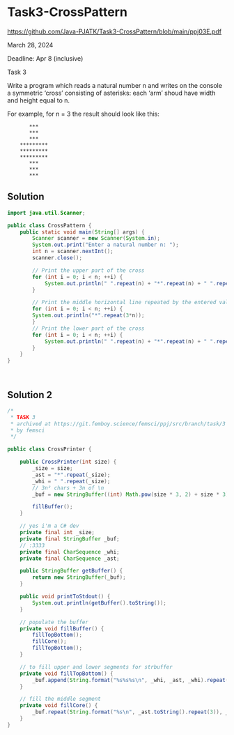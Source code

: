 # Task3-CrossPattern  

https://github.com/Java-PJATK/Task3-CrossPattern/blob/main/ppj03E.pdf  

March 28, 2024

Deadline: Apr 8 (inclusive)

Task 3

Write a program which reads a natural number n and writes on the console a symmetric ‘cross’ consisting of asterisks: each ‘arm’ shoud have width and height equal to n. 

For example, for n = 3 the result should look like this:

```
       ***
       ***
       ***
    *********
    *********
    *********
       ***
       ***
       ***
```

## Solution

```java
import java.util.Scanner;

public class CrossPattern {
    public static void main(String[] args) {
        Scanner scanner = new Scanner(System.in);
        System.out.print("Enter a natural number n: ");
        int n = scanner.nextInt();
        scanner.close();

        // Print the upper part of the cross
        for (int i = 0; i < n; ++i) {
            System.out.println(" ".repeat(n) + "*".repeat(n) + " ".repeat(n));
        }

        // Print the middle horizontal line repeated by the entered value
        for (int i = 0; i < n; ++i) {
        System.out.println("*".repeat(3*n));
        }
        // Print the lower part of the cross
        for (int i = 0; i < n; ++i) {
            System.out.println(" ".repeat(n) + "*".repeat(n) + " ".repeat(n));
        }
    }
}

```

```java
```

```java

```

## Solution 2

```java
/*
 * TASK 3
 * archived at https://git.femboy.science/femsci/ppj/src/branch/task/3
 * by femsci
 */

public class CrossPrinter {

    public CrossPrinter(int size) {
        _size = size;
        _ast = "*".repeat(_size);
        _whi = " ".repeat(_size);
        // 3n² chars + 3n of \n
        _buf = new StringBuffer((int) Math.pow(size * 3, 2) + size * 3);

        fillBuffer();
    }

    // yes i'm a C# dev
    private final int _size;
    private final StringBuffer _buf;
    // :3333
    private final CharSequence _whi;
    private final CharSequence _ast;

    public StringBuffer getBuffer() {
        return new StringBuffer(_buf);
    }

    public void printToStdout() {
        System.out.println(getBuffer().toString());
    }

    // populate the buffer
    private void fillBuffer() {
        fillTopBottom();
        fillCore();
        fillTopBottom();
    }

    // to fill upper and lower segments for strbuffer
    private void fillTopBottom() {
        _buf.append(String.format("%s%s%s\n", _whi, _ast, _whi).repeat(_size));
    }

    // fill the middle segment
    private void fillCore() {
        _buf.repeat(String.format("%s\n", _ast.toString().repeat(3)), _size);
    }
}
```
